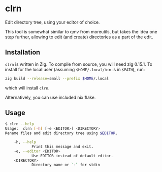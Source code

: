 # clrn

Edit directory tree, using your editor of choice.

This tool is somewhat similar to qmv from moreutils, but takes the idea one step further, allowing to edit (and create) directories as a part of the edit.

## Installation

`clrn` is written in Zig. To compile from source, you will need zig 0.15.1. To install for the local user (assuming `$HOME/.local/bin` is in `$PATH`), run:

```sh
zig build --release=small --prefix $HOME/.local  
```

which will install `clrn`.

Alternatively, you can use included nix flake.

## Usage

```sh
$ clrn --help
Usage:  clrn [-h] [-e <EDITOR>] <DIRECTORY>
Rename files and edit directory tree using $EDITOR.

    -h, --help
            Print this message and exit.
    -e, --editor <EDITOR>
            Use EDITOR instead of default editor.
    <DIRECTORY>
            Directory name or `-` for stdin
```
